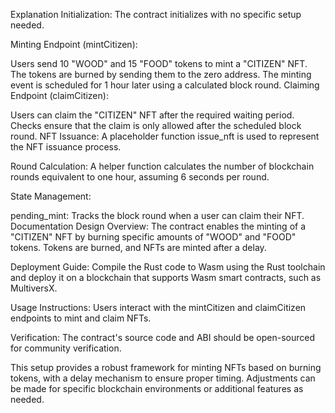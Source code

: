 Explanation
Initialization: The contract initializes with no specific setup needed.

Minting Endpoint (mintCitizen):

Users send 10 "WOOD" and 15 "FOOD" tokens to mint a "CITIZEN" NFT.
The tokens are burned by sending them to the zero address.
The minting event is scheduled for 1 hour later using a calculated block round.
Claiming Endpoint (claimCitizen):

Users can claim the "CITIZEN" NFT after the required waiting period.
Checks ensure that the claim is only allowed after the scheduled block round.
NFT Issuance: A placeholder function issue_nft is used to represent the NFT issuance process.

Round Calculation: A helper function calculates the number of blockchain rounds equivalent to one hour, assuming 6 seconds per round.

State Management:

pending_mint: Tracks the block round when a user can claim their NFT.
Documentation
Design Overview: The contract enables the minting of a "CITIZEN" NFT by burning specific amounts of "WOOD" and "FOOD" tokens. Tokens are burned, and NFTs are minted after a delay.

Deployment Guide: Compile the Rust code to Wasm using the Rust toolchain and deploy it on a blockchain that supports Wasm smart contracts, such as MultiversX.

Usage Instructions: Users interact with the mintCitizen and claimCitizen endpoints to mint and claim NFTs.

Verification: The contract's source code and ABI should be open-sourced for community verification.

This setup provides a robust framework for minting NFTs based on burning tokens, with a delay mechanism to ensure proper timing. Adjustments can be made for specific blockchain environments or additional features as needed.